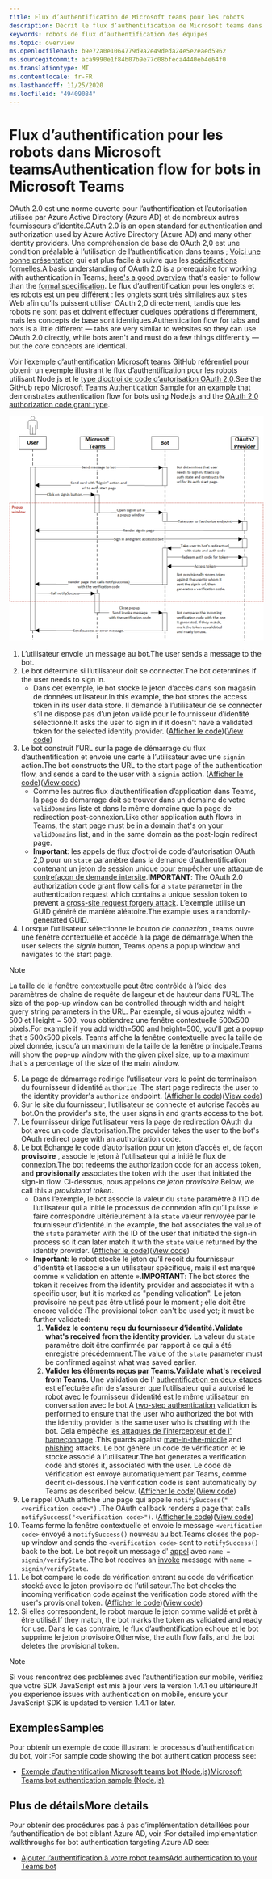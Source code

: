 ```yaml
---
title: Flux d’authentification de Microsoft teams pour les robots
description: Décrit le flux d’authentification de Microsoft teams dans les robots
keywords: robots de flux d’authentification des équipes
ms.topic: overview
ms.openlocfilehash: b9e72a0e1064779d9a2e49deda24e5e2eaed5962
ms.sourcegitcommit: aca9990e1f84b07b9e77c08bfeca4440eb4e64f0
ms.translationtype: MT
ms.contentlocale: fr-FR
ms.lasthandoff: 11/25/2020
ms.locfileid: "49409084"
---
```

# <a name="authentication-flow-for-bots-in-microsoft-teams"></a><span data-ttu-id="e22a8-104">Flux d’authentification pour les robots dans Microsoft teams</span><span class="sxs-lookup"><span data-stu-id="e22a8-104">Authentication flow for bots in Microsoft Teams</span></span>

<span data-ttu-id="e22a8-105">OAuth 2.0 est une norme ouverte pour l’authentification et l’autorisation utilisée par Azure Active Directory (Azure AD) et de nombreux autres fournisseurs d’identité.</span><span class="sxs-lookup"><span data-stu-id="e22a8-105">OAuth 2.0 is an open standard for authentication and authorization used by Azure Active Directory (Azure AD) and many other identity providers.</span></span> <span data-ttu-id="e22a8-106">Une compréhension de base de OAuth 2,0 est une condition préalable à l’utilisation de l’authentification dans teams ; [Voici une bonne présentation](https://aaronparecki.com/oauth-2-simplified/) qui est plus facile à suivre que les [spécifications formelles](https://oauth.net/2/).</span><span class="sxs-lookup"><span data-stu-id="e22a8-106">A basic understanding of OAuth 2.0 is a prerequisite for working with authentication in Teams; [here's a good overview](https://aaronparecki.com/oauth-2-simplified/) that's easier to follow than the [formal specification](https://oauth.net/2/).</span></span> <span data-ttu-id="e22a8-107">Le flux d’authentification pour les onglets et les robots est un peu différent : les onglets sont très similaires aux sites Web afin qu’ils puissent utiliser OAuth 2,0 directement, tandis que les robots ne sont pas et doivent effectuer quelques opérations différemment, mais les concepts de base sont identiques.</span><span class="sxs-lookup"><span data-stu-id="e22a8-107">Authentication flow for tabs and bots is a little different — tabs are very similar to websites so they can use OAuth 2.0 directly, while bots aren't and must do a few things differently — but the core concepts are identical.</span></span>

<span data-ttu-id="e22a8-108">Voir l’exemple [d’authentification Microsoft teams](https://github.com/OfficeDev/microsoft-teams-sample-auth-node) GitHub référentiel pour obtenir un exemple illustrant le flux d’authentification pour les robots utilisant Node.js et le [type d’octroi de code d’autorisation OAuth 2,0](https://oauth.net/2/grant-types/authorization-code/).</span><span class="sxs-lookup"><span data-stu-id="e22a8-108">See the GitHub repo [Microsoft Teams Authentication Sample](https://github.com/OfficeDev/microsoft-teams-sample-auth-node) for an example that demonstrates authentication flow for bots using Node.js and the [OAuth 2.0 authorization code grant type](https://oauth.net/2/grant-types/authorization-code/).</span></span>

![Diagramme de séquence d’authentification de robot](../../../assets/images/authentication/bot_auth_sequence_diagram.png)

1. <span data-ttu-id="e22a8-110">L’utilisateur envoie un message au bot.</span><span class="sxs-lookup"><span data-stu-id="e22a8-110">The user sends a message to the bot.</span></span>
2. <span data-ttu-id="e22a8-111">Le bot détermine si l’utilisateur doit se connecter.</span><span class="sxs-lookup"><span data-stu-id="e22a8-111">The bot determines if the user needs to sign in.</span></span>
    * <span data-ttu-id="e22a8-112">Dans cet exemple, le bot stocke le jeton d’accès dans son magasin de données utilisateur.</span><span class="sxs-lookup"><span data-stu-id="e22a8-112">In this example, the bot stores the access token in its user data store.</span></span> <span data-ttu-id="e22a8-113">Il demande à l’utilisateur de se connecter s’il ne dispose pas d’un jeton validé pour le fournisseur d’identité sélectionné.</span><span class="sxs-lookup"><span data-stu-id="e22a8-113">It asks the user to sign in if it doesn't have a validated token for the selected identity provider.</span></span> <span data-ttu-id="e22a8-114">([Afficher le code](https://github.com/OfficeDev/microsoft-teams-sample-auth-node/blob/469952a26d618dbf884a3be53c7d921cc580b1e2/src/utils/AuthenticationUtils.ts#L58-L76))</span><span class="sxs-lookup"><span data-stu-id="e22a8-114">([View code](https://github.com/OfficeDev/microsoft-teams-sample-auth-node/blob/469952a26d618dbf884a3be53c7d921cc580b1e2/src/utils/AuthenticationUtils.ts#L58-L76))</span></span>
3. <span data-ttu-id="e22a8-115">Le bot construit l’URL sur la page de démarrage du flux d’authentification et envoie une carte à l’utilisateur avec une `signin` action.</span><span class="sxs-lookup"><span data-stu-id="e22a8-115">The bot constructs the URL to the start page of the authentication flow, and sends a card to the user with a `signin` action.</span></span> <span data-ttu-id="e22a8-116">([Afficher le code](https://github.com/OfficeDev/microsoft-teams-sample-auth-node/blob/469952a26d618dbf884a3be53c7d921cc580b1e2/src/dialogs/BaseIdentityDialog.ts#L160-L190))</span><span class="sxs-lookup"><span data-stu-id="e22a8-116">([View code](https://github.com/OfficeDev/microsoft-teams-sample-auth-node/blob/469952a26d618dbf884a3be53c7d921cc580b1e2/src/dialogs/BaseIdentityDialog.ts#L160-L190))</span></span>
    * <span data-ttu-id="e22a8-117">Comme les autres flux d’authentification d’application dans Teams, la page de démarrage doit se trouver dans un domaine de votre `validDomains` liste et dans le même domaine que la page de redirection post-connexion.</span><span class="sxs-lookup"><span data-stu-id="e22a8-117">Like other application auth flows in Teams, the start page must be in a domain that's on your `validDomains` list, and in the same domain as the post-login redirect page.</span></span>
    * <span data-ttu-id="e22a8-118">**Important**: les appels de flux d’octroi de code d’autorisation OAuth 2,0 pour un `state` paramètre dans la demande d’authentification contenant un jeton de session unique pour empêcher une [attaque de contrefaçon de demande intersite](https://en.wikipedia.org/wiki/Cross-site_request_forgery).</span><span class="sxs-lookup"><span data-stu-id="e22a8-118">**IMPORTANT**: The OAuth 2.0 authorization code grant flow calls for a `state` parameter in the authentication request which contains a unique session token to prevent a [cross-site request forgery attack](https://en.wikipedia.org/wiki/Cross-site_request_forgery).</span></span> <span data-ttu-id="e22a8-119">L’exemple utilise un GUID généré de manière aléatoire.</span><span class="sxs-lookup"><span data-stu-id="e22a8-119">The example uses a randomly-generated GUID.</span></span>
4. <span data-ttu-id="e22a8-120">Lorsque l’utilisateur sélectionne le bouton de *connexion* , teams ouvre une fenêtre contextuelle et accède à la page de démarrage.</span><span class="sxs-lookup"><span data-stu-id="e22a8-120">When the user selects the *signin* button, Teams opens a popup window and navigates to the start page.</span></span>
> [!NOTE]
> <span data-ttu-id="e22a8-121">La taille de la fenêtre contextuelle peut être contrôlée à l’aide des paramètres de chaîne de requête de largeur et de hauteur dans l’URL.</span><span class="sxs-lookup"><span data-stu-id="e22a8-121">The size of the pop-up window can be controlled through width and height query string parameters in the URL.</span></span> <span data-ttu-id="e22a8-122">Par exemple, si vous ajoutez width = 500 et Height = 500, vous obtiendrez une fenêtre contextuelle 500x500 pixels.</span><span class="sxs-lookup"><span data-stu-id="e22a8-122">For example if you add width=500 and height=500, you'll get a popup that's 500x500 pixels.</span></span> <span data-ttu-id="e22a8-123">Teams affiche la fenêtre contextuelle avec la taille de pixel donnée, jusqu’à un maximum de la taille de la fenêtre principale.</span><span class="sxs-lookup"><span data-stu-id="e22a8-123">Teams will show the pop-up window with the given pixel size, up to a maximum that's a percentage of the size of the main window.</span></span>
5. <span data-ttu-id="e22a8-124">La page de démarrage redirige l’utilisateur vers le point de terminaison du fournisseur d’identité `authorize` .</span><span class="sxs-lookup"><span data-stu-id="e22a8-124">The start page redirects the user to the identity provider's `authorize` endpoint.</span></span> <span data-ttu-id="e22a8-125">([Afficher le code](https://github.com/OfficeDev/microsoft-teams-sample-auth-node/blob/469952a26d618dbf884a3be53c7d921cc580b1e2/public/html/auth-start.html#L51-L56))</span><span class="sxs-lookup"><span data-stu-id="e22a8-125">([View code](https://github.com/OfficeDev/microsoft-teams-sample-auth-node/blob/469952a26d618dbf884a3be53c7d921cc580b1e2/public/html/auth-start.html#L51-L56))</span></span>
6. <span data-ttu-id="e22a8-126">Sur le site du fournisseur, l’utilisateur se connecte et autorise l’accès au bot.</span><span class="sxs-lookup"><span data-stu-id="e22a8-126">On the provider's site, the user signs in and grants access to the bot.</span></span>
7. <span data-ttu-id="e22a8-127">Le fournisseur dirige l’utilisateur vers la page de redirection OAuth du bot avec un code d’autorisation.</span><span class="sxs-lookup"><span data-stu-id="e22a8-127">The provider takes the user to the bot's OAuth redirect page with an authorization code.</span></span>
8. <span data-ttu-id="e22a8-128">Le bot Echange le code d’autorisation pour un jeton d’accès et, de façon **provisoire** , associe le jeton à l’utilisateur qui a initié le flux de connexion.</span><span class="sxs-lookup"><span data-stu-id="e22a8-128">The bot redeems the authorization code for an access token, and **provisionally** associates the token with the user that initiated the sign-in flow.</span></span> <span data-ttu-id="e22a8-129">Ci-dessous, nous appelons ce *jeton provisoire*.</span><span class="sxs-lookup"><span data-stu-id="e22a8-129">Below, we call this a *provisional token*.</span></span>
    * <span data-ttu-id="e22a8-130">Dans l’exemple, le bot associe la valeur du `state` paramètre à l’ID de l’utilisateur qui a initié le processus de connexion afin qu’il puisse le faire correspondre ultérieurement à la `state` valeur renvoyée par le fournisseur d’identité.</span><span class="sxs-lookup"><span data-stu-id="e22a8-130">In the example, the bot associates the value of the `state` parameter with the ID of the user that initiated the sign-in process so it can later match it with the `state` value returned by the identity provider.</span></span> <span data-ttu-id="e22a8-131">([Afficher le code](https://github.com/OfficeDev/microsoft-teams-sample-auth-node/blob/469952a26d618dbf884a3be53c7d921cc580b1e2/src/AuthBot.ts#L70-L99))</span><span class="sxs-lookup"><span data-stu-id="e22a8-131">([View code](https://github.com/OfficeDev/microsoft-teams-sample-auth-node/blob/469952a26d618dbf884a3be53c7d921cc580b1e2/src/AuthBot.ts#L70-L99))</span></span>
    * <span data-ttu-id="e22a8-132">**Important**: le robot stocke le jeton qu’il reçoit du fournisseur d’identité et l’associe à un utilisateur spécifique, mais il est marqué comme « validation en attente ».</span><span class="sxs-lookup"><span data-stu-id="e22a8-132">**IMPORTANT**: The bot stores the token it receives from the identity provider and associates it with a specific user, but it is marked as "pending validation".</span></span> <span data-ttu-id="e22a8-133">Le jeton provisoire ne peut pas être utilisé pour le moment ; elle doit être encore validée :</span><span class="sxs-lookup"><span data-stu-id="e22a8-133">The provisional token can't be used yet; it must be further validated:</span></span>
      1. <span data-ttu-id="e22a8-134">**Validez le contenu reçu du fournisseur d’identité.**</span><span class="sxs-lookup"><span data-stu-id="e22a8-134">**Validate what's received from the identity provider.**</span></span> <span data-ttu-id="e22a8-135">La valeur du `state` paramètre doit être confirmée par rapport à ce qui a été enregistré précédemment.</span><span class="sxs-lookup"><span data-stu-id="e22a8-135">The value of the `state` parameter must be confirmed against what was saved earlier.</span></span> 
      1. <span data-ttu-id="e22a8-136">**Valider les éléments reçus par Teams.**</span><span class="sxs-lookup"><span data-stu-id="e22a8-136">**Validate what's received from Teams.**</span></span> <span data-ttu-id="e22a8-137">Une validation de l' [authentification en deux étapes](https://en.wikipedia.org/wiki/Man-in-the-middle_attack) est effectuée afin de s’assurer que l’utilisateur qui a autorisé le robot avec le fournisseur d’identité est le même utilisateur en conversation avec le bot.</span><span class="sxs-lookup"><span data-stu-id="e22a8-137">A [two-step authentication](https://en.wikipedia.org/wiki/Man-in-the-middle_attack) validation is performed to ensure that the user who authorized the bot with the identity provider is the same user who is chatting with the bot.</span></span> <span data-ttu-id="e22a8-138">Cela empêche [les attaques de l’intercepteur et de l'](https://en.wikipedia.org/wiki/Man-in-the-middle_attack) [hameçonnage](https://en.wikipedia.org/wiki/Phishing) .</span><span class="sxs-lookup"><span data-stu-id="e22a8-138">This guards against [man-in-the-middle](https://en.wikipedia.org/wiki/Man-in-the-middle_attack) and [phishing](https://en.wikipedia.org/wiki/Phishing) attacks.</span></span> <span data-ttu-id="e22a8-139">Le bot génère un code de vérification et le stocke associé à l’utilisateur.</span><span class="sxs-lookup"><span data-stu-id="e22a8-139">The bot generates a verification code and stores it, associated with the user.</span></span> <span data-ttu-id="e22a8-140">Le code de vérification est envoyé automatiquement par Teams, comme décrit ci-dessous.</span><span class="sxs-lookup"><span data-stu-id="e22a8-140">The verification code is sent automatically by Teams as described below.</span></span> <span data-ttu-id="e22a8-141">([Afficher le code](https://github.com/OfficeDev/microsoft-teams-sample-auth-node/blob/469952a26d618dbf884a3be53c7d921cc580b1e2/src/AuthBot.ts#L100-L113))</span><span class="sxs-lookup"><span data-stu-id="e22a8-141">([View code](https://github.com/OfficeDev/microsoft-teams-sample-auth-node/blob/469952a26d618dbf884a3be53c7d921cc580b1e2/src/AuthBot.ts#L100-L113))</span></span>
9. <span data-ttu-id="e22a8-142">Le rappel OAuth affiche une page qui appelle `notifySuccess("<verification code>")` .</span><span class="sxs-lookup"><span data-stu-id="e22a8-142">The OAuth callback renders a page that calls `notifySuccess("<verification code>")`.</span></span> <span data-ttu-id="e22a8-143">([Afficher le code](https://github.com/OfficeDev/microsoft-teams-sample-auth-node/blob/master/src/views/oauth-callback-success.hbs))</span><span class="sxs-lookup"><span data-stu-id="e22a8-143">([View code](https://github.com/OfficeDev/microsoft-teams-sample-auth-node/blob/master/src/views/oauth-callback-success.hbs))</span></span>
10. <span data-ttu-id="e22a8-144">Teams ferme la fenêtre contextuelle et envoie le message `<verification code>` envoyé à `notifySuccess()` nouveau au bot.</span><span class="sxs-lookup"><span data-stu-id="e22a8-144">Teams closes the pop-up window and sends the `<verification code>` sent to `notifySuccess()` back to the bot.</span></span> <span data-ttu-id="e22a8-145">Le bot reçoit un message d' [appel](/bot-framework/dotnet/bot-builder-dotnet-activities#invoke) avec `name = signin/verifyState` .</span><span class="sxs-lookup"><span data-stu-id="e22a8-145">The bot receives an [invoke](/bot-framework/dotnet/bot-builder-dotnet-activities#invoke) message with `name = signin/verifyState`.</span></span>
11. <span data-ttu-id="e22a8-146">Le bot compare le code de vérification entrant au code de vérification stocké avec le jeton provisoire de l’utilisateur.</span><span class="sxs-lookup"><span data-stu-id="e22a8-146">The bot checks the incoming verification code against the verification code stored with the user's provisional token.</span></span> <span data-ttu-id="e22a8-147">([Afficher le code](https://github.com/OfficeDev/microsoft-teams-sample-auth-node/blob/469952a26d618dbf884a3be53c7d921cc580b1e2/src/dialogs/BaseIdentityDialog.ts#L127-L140))</span><span class="sxs-lookup"><span data-stu-id="e22a8-147">([View code](https://github.com/OfficeDev/microsoft-teams-sample-auth-node/blob/469952a26d618dbf884a3be53c7d921cc580b1e2/src/dialogs/BaseIdentityDialog.ts#L127-L140))</span></span>
12. <span data-ttu-id="e22a8-148">Si elles correspondent, le robot marque le jeton comme validé et prêt à être utilisé.</span><span class="sxs-lookup"><span data-stu-id="e22a8-148">If they match, the bot marks the token as validated and ready for use.</span></span> <span data-ttu-id="e22a8-149">Dans le cas contraire, le flux d’authentification échoue et le bot supprime le jeton provisoire.</span><span class="sxs-lookup"><span data-stu-id="e22a8-149">Otherwise, the auth flow fails, and the bot deletes the provisional token.</span></span>

> [!NOTE]
> <span data-ttu-id="e22a8-150">Si vous rencontrez des problèmes avec l’authentification sur mobile, vérifiez que votre SDK JavaScript est mis à jour vers la version 1.4.1 ou ultérieure.</span><span class="sxs-lookup"><span data-stu-id="e22a8-150">If you experience issues with authentication on mobile, ensure your JavaScript SDK is updated to version 1.4.1 or later.</span></span>

## <a name="samples"></a><span data-ttu-id="e22a8-151">Exemples</span><span class="sxs-lookup"><span data-stu-id="e22a8-151">Samples</span></span>

<span data-ttu-id="e22a8-152">Pour obtenir un exemple de code illustrant le processus d’authentification du bot, voir :</span><span class="sxs-lookup"><span data-stu-id="e22a8-152">For sample code showing the bot authentication process see:</span></span>

* [<span data-ttu-id="e22a8-153">Exemple d’authentification Microsoft teams bot (Node.js)</span><span class="sxs-lookup"><span data-stu-id="e22a8-153">Microsoft Teams bot authentication sample (Node.js)</span></span>](https://github.com/OfficeDev/microsoft-teams-sample-auth-node)

## <a name="more-details"></a><span data-ttu-id="e22a8-154">Plus de détails</span><span class="sxs-lookup"><span data-stu-id="e22a8-154">More details</span></span>

<span data-ttu-id="e22a8-155">Pour obtenir des procédures pas à pas d’implémentation détaillées pour l’authentification de bot ciblant Azure AD, voir :</span><span class="sxs-lookup"><span data-stu-id="e22a8-155">For detailed implementation walkthroughs for bot authentication targeting Azure AD see:</span></span>

* [<span data-ttu-id="e22a8-156">Ajouter l’authentification à votre robot teams</span><span class="sxs-lookup"><span data-stu-id="e22a8-156">Add authentication to your Teams bot</span></span>](add-authentication.md)
